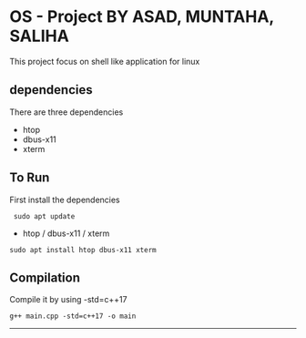 # OS - Project BY ASAD, MUNTAHA, SALIHA

This project focus on shell like application for linux

## dependencies 

There are three dependencies

- htop
- dbus-x11
- xterm

## To Run

First install the dependencies

```
 sudo apt update 
```

- htop / dbus-x11 / xterm

```
sudo apt install htop dbus-x11 xterm
```

## Compilation

Compile it by using -std=c++17

```
g++ main.cpp -std=c++17 -o main
```

---